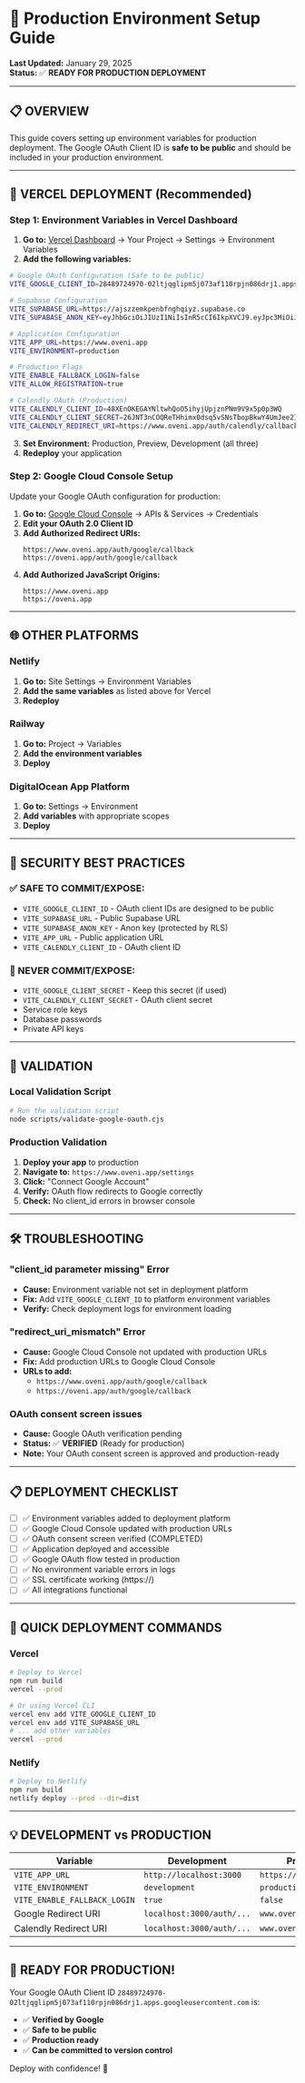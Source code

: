 # 🚀 Production Environment Setup Guide

**Last Updated:** January 29, 2025  
**Status:** ✅ **READY FOR PRODUCTION DEPLOYMENT**

---

## 📋 **OVERVIEW**

This guide covers setting up environment variables for production deployment. The Google OAuth Client ID is **safe to be public** and should be included in your production environment.

---

## 🔧 **VERCEL DEPLOYMENT** (Recommended)

### **Step 1: Environment Variables in Vercel Dashboard**

1. **Go to:** [Vercel Dashboard](https://vercel.com/dashboard) → Your Project → Settings → Environment Variables
2. **Add the following variables:**

```bash
# Google OAuth Configuration (Safe to be public)
VITE_GOOGLE_CLIENT_ID=28489724970-02ltjqglipm5j073af110rpjn086drj1.apps.googleusercontent.com

# Supabase Configuration
VITE_SUPABASE_URL=https://ajszzemkpenbfnghqiyz.supabase.co
VITE_SUPABASE_ANON_KEY=eyJhbGciOiJIUzI1NiIsInR5cCI6IkpXVCJ9.eyJpc3MiOiJzdXBhYmFzZSIsInJlZiI6ImFqc3p6ZW1rcGVuYmZuZ2hxaXl6Iiwicm9sZSI6ImFub24iLCJpYXQiOjE3NDczMzI5NzQsImV4cCI6MjA2MjkwODk3NH0.cyTX4-5zmeZs9OKuqo8mMNPeQIpcq6ni8LjwaauB1Gc

# Application Configuration
VITE_APP_URL=https://www.oveni.app
VITE_ENVIRONMENT=production

# Production Flags
VITE_ENABLE_FALLBACK_LOGIN=false
VITE_ALLOW_REGISTRATION=true

# Calendly OAuth (Production)
VITE_CALENDLY_CLIENT_ID=48XEnOKEGAYNltwhQoO5ihyjUpjznPNm9V9x5p0p3WQ
VITE_CALENDLY_CLIENT_SECRET=26JNT3nCOQReTHhimx0dsq5vSNsTbopBkwY4UmJee2I
VITE_CALENDLY_REDIRECT_URI=https://www.oveni.app/auth/calendly/callback
```

3. **Set Environment:** Production, Preview, Development (all three)
4. **Redeploy** your application

### **Step 2: Google Cloud Console Setup**

Update your Google OAuth configuration for production:

1. **Go to:** [Google Cloud Console](https://console.cloud.google.com/) → APIs & Services → Credentials
2. **Edit your OAuth 2.0 Client ID**
3. **Add Authorized Redirect URIs:**
   ```
   https://www.oveni.app/auth/google/callback
   https://oveni.app/auth/google/callback
   ```
4. **Add Authorized JavaScript Origins:**
   ```
   https://www.oveni.app
   https://oveni.app
   ```

---

## 🌐 **OTHER PLATFORMS**

### **Netlify**
1. **Go to:** Site Settings → Environment Variables
2. **Add the same variables** as listed above for Vercel
3. **Redeploy**

### **Railway**
1. **Go to:** Project → Variables
2. **Add the environment variables**
3. **Deploy**

### **DigitalOcean App Platform**
1. **Go to:** Settings → Environment
2. **Add variables** with appropriate scopes
3. **Deploy**

---

## 🔐 **SECURITY BEST PRACTICES**

### **✅ SAFE TO COMMIT/EXPOSE:**
- `VITE_GOOGLE_CLIENT_ID` - OAuth client IDs are designed to be public
- `VITE_SUPABASE_URL` - Public Supabase URL
- `VITE_SUPABASE_ANON_KEY` - Anon key (protected by RLS)
- `VITE_APP_URL` - Public application URL
- `VITE_CALENDLY_CLIENT_ID` - OAuth client ID

### **🚫 NEVER COMMIT/EXPOSE:**
- `VITE_GOOGLE_CLIENT_SECRET` - Keep this secret (if used)
- `VITE_CALENDLY_CLIENT_SECRET` - OAuth client secret
- Service role keys
- Database passwords
- Private API keys

---

## 🧪 **VALIDATION**

### **Local Validation Script**
```bash
# Run the validation script
node scripts/validate-google-oauth.cjs
```

### **Production Validation**
1. **Deploy your app** to production
2. **Navigate to:** `https://www.oveni.app/settings`
3. **Click:** "Connect Google Account"
4. **Verify:** OAuth flow redirects to Google correctly
5. **Check:** No client_id errors in browser console

---

## 🛠️ **TROUBLESHOOTING**

### **"client_id parameter missing" Error**
- **Cause:** Environment variable not set in deployment platform
- **Fix:** Add `VITE_GOOGLE_CLIENT_ID` to platform environment variables
- **Verify:** Check deployment logs for environment loading

### **"redirect_uri_mismatch" Error**
- **Cause:** Google Cloud Console not updated with production URLs
- **Fix:** Add production URLs to Google Cloud Console
- **URLs to add:**
  - `https://www.oveni.app/auth/google/callback`
  - `https://oveni.app/auth/google/callback`

### **OAuth consent screen issues**
- **Cause:** Google OAuth verification pending
- **Status:** ✅ **VERIFIED** (Ready for production)
- **Note:** Your OAuth consent screen is approved and production-ready

---

## 📋 **DEPLOYMENT CHECKLIST**

- [ ] ✅ Environment variables added to deployment platform
- [ ] ✅ Google Cloud Console updated with production URLs
- [ ] ✅ OAuth consent screen verified (COMPLETED)
- [ ] ✅ Application deployed and accessible
- [ ] ✅ Google OAuth flow tested in production
- [ ] ✅ No environment variable errors in logs
- [ ] ✅ SSL certificate working (https://)
- [ ] ✅ All integrations functional

---

## 🎯 **QUICK DEPLOYMENT COMMANDS**

### **Vercel**
```bash
# Deploy to Vercel
npm run build
vercel --prod

# Or using Vercel CLI
vercel env add VITE_GOOGLE_CLIENT_ID
vercel env add VITE_SUPABASE_URL
# ... add other variables
vercel --prod
```

### **Netlify**
```bash
# Deploy to Netlify
npm run build
netlify deploy --prod --dir=dist
```

---

## 💡 **DEVELOPMENT vs PRODUCTION**

| Variable | Development | Production |
|----------|-------------|------------|
| `VITE_APP_URL` | `http://localhost:3000` | `https://www.oveni.app` |
| `VITE_ENVIRONMENT` | `development` | `production` |
| `VITE_ENABLE_FALLBACK_LOGIN` | `true` | `false` |
| Google Redirect URI | `localhost:3000/auth/...` | `www.oveni.app/auth/...` |
| Calendly Redirect URI | `localhost:3000/auth/...` | `www.oveni.app/auth/...` |

---

## 🚀 **READY FOR PRODUCTION!**

Your Google OAuth Client ID `28489724970-02ltjqglipm5j073af110rpjn086drj1.apps.googleusercontent.com` is:
- ✅ **Verified by Google**
- ✅ **Safe to be public**
- ✅ **Production ready**
- ✅ **Can be committed to version control**

Deploy with confidence! 🎉 